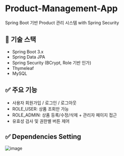 # Product-Management-App

Spring Boot 기반 Product 관리 시스템 with Spring Security

## 🔧 기술 스택
- Spring Boot 3.x
- Spring Data JPA
- Spring Security (BCrypt, Role 기반 인가)
- Thymeleaf
- MySQL

## ✅ 주요 기능
- 사용자 회원가입 / 로그인 / 로그아웃
- ROLE_USER: 상품 조회만 가능
- ROLE_ADMIN: 상품 등록/수정/삭제 + 관리자 페이지 접근
- 유효성 검사 및 권한별 버튼 제어

## ✅ Dependencies Setting
![image](https://github.com/user-attachments/assets/7d34c63d-42d4-47bb-bfba-4c968f3d1a79)
